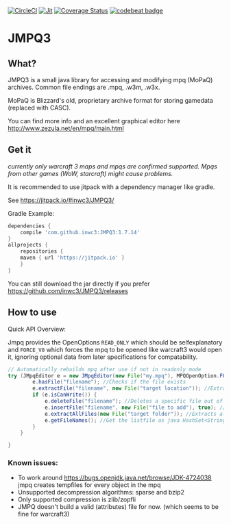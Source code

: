[![CircleCI](https://circleci.com/gh/inwc3/JMPQ3.svg?style=svg)](https://circleci.com/gh/inwc3/JMPQ3) [![Jit](https://jitpack.io/v/inwc3/JMPQ3.svg)](https://jitpack.io/#inwc3/JMPQ3) [![Coverage Status](https://coveralls.io/repos/github/inwc3/JMPQ3/badge.svg?branch=master)](https://coveralls.io/github/inwc3/JMPQ3?branch=master) [![codebeat badge](https://codebeat.co/badges/5ccfd060-8d57-4a51-9c6b-2688482f857e)](https://codebeat.co/projects/github-com-inwc3-jmpq3-master)
# JMPQ3
## What?
JMPQ3 is a small java library for accessing and modifying mpq (MoPaQ) archives. Common file endings are .mpq, .w3m, .w3x. 

MoPaQ is Blizzard's old, proprietary archive format for storing gamedata (replaced with CASC).

You can find more info and an excellent graphical editor here http://www.zezula.net/en/mpq/main.html

## Get it
*currently only warcraft 3 maps and mpqs are confirmed supported. Mpqs from other games (WoW, starcraft) might cause problems.*

It is recommended to use jitpack with a dependency manager like gradle.

See https://jitpack.io/#inwc3/JMPQ3/

Gradle Example:
```gradle
dependencies {
    compile 'com.github.inwc3:JMPQ3:1.7.14'
}
allprojects {
    repositories {
	maven { url 'https://jitpack.io' }
    }
}
```
You can still download the jar directly if you prefer
https://github.com/inwc3/JMPQ3/releases

## How to use
Quick API Overview:

Jmpq provides the OpenOptions `READ_ONLY` which should be selfexplanatory and `FORCE_V0` which forces the mpq to be opened like warcraft3 would open it, ignoring optional data from later specifications for compatability.
```java
// Automatically rebuilds mpq after use if not in readonly mode
try (JMpqEditor e = new JMpqEditor(new File("my.mpq"), MPQOpenOption.FORCE_V0)){
        e.hasFile("filename"); //Checks if the file exists
        e.extractFile("filename", new File("target location")); //Extracts a specific file out of the mpq to the target location
        if (e.isCanWrite()) {
            e.deleteFile("filename"); //Deletes a specific file out of the mpq
            e.insertFile("filename", new File("file to add"), true); //Inserts a specific into the mpq from the target location
            e.extractAllFiles(new File("target folder")); //Extracts all files inside the mpq to the target folder. If a proper listfile exists,
            e.getFileNames(); //Get the listfile as java HashSet<String>
        }
    }

}
```

### Known issues:
* To work around https://bugs.openjdk.java.net/browse/JDK-4724038 jmpq creates tempfiles for every object in the mpq
* Unsupported decompression algorithms: sparse and bzip2
* Only supported compression is zlib/zopfli
* JMPQ doesn't build a valid (attributes) file for now. (which seems to be fine for warcraft3)
